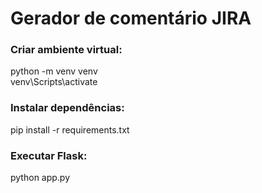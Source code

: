 # Gerador de comentário JIRA

### Criar ambiente virtual:
python -m venv venv <br>
venv\Scripts\activate

### Instalar dependências:
pip install -r requirements.txt

### Executar Flask:
python app.py


